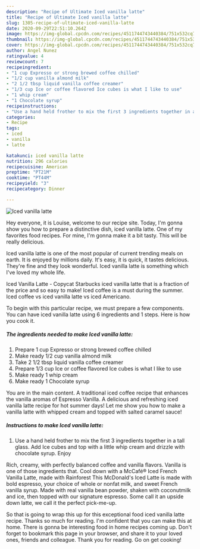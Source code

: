 ```yaml
---
description: "Recipe of Ultimate Iced vanilla latte"
title: "Recipe of Ultimate Iced vanilla latte"
slug: 1305-recipe-of-ultimate-iced-vanilla-latte
date: 2020-09-29T22:51:10.264Z
image: https://img-global.cpcdn.com/recipes/4511744743440384/751x532cq70/iced-vanilla-latte-recipe-main-photo.jpg
thumbnail: https://img-global.cpcdn.com/recipes/4511744743440384/751x532cq70/iced-vanilla-latte-recipe-main-photo.jpg
cover: https://img-global.cpcdn.com/recipes/4511744743440384/751x532cq70/iced-vanilla-latte-recipe-main-photo.jpg
author: Angel Nunez
ratingvalue: 4
reviewcount: 7
recipeingredient:
- "1 cup Expresso or strong brewed coffee chilled"
- "1/2 cup vanilla almond milk"
- "2 1/2 tbsp liquid vanilla coffee creamer"
- "1/3 cup Ice or coffee flavored Ice cubes is what I like to use"
- "1 whip cream"
- "1 Chocolate syrup"
recipeinstructions:
- "Use a hand held frother to mix the first 3 ingredients together in a tall glass. Add Ice cubes and top with a little whip cream and drizzle with chocolate syrup. Enjoy"
categories:
- Recipe
tags:
- iced
- vanilla
- latte

katakunci: iced vanilla latte 
nutrition: 296 calories
recipecuisine: American
preptime: "PT21M"
cooktime: "PT44M"
recipeyield: "3"
recipecategory: Dinner

---
```



![Iced vanilla latte](https://img-global.cpcdn.com/recipes/4511744743440384/751x532cq70/iced-vanilla-latte-recipe-main-photo.jpg)

Hey everyone, it is Louise, welcome to our recipe site. Today, I'm gonna show you how to prepare a distinctive dish, iced vanilla latte. One of my favorites food recipes. For mine, I'm gonna make it a bit tasty. This will be really delicious.

Iced vanilla latte is one of the most popular of current trending meals on earth. It is enjoyed by millions daily. It's easy, it is quick, it tastes delicious. They're fine and they look wonderful. Iced vanilla latte is something which I've loved my whole life.

Iced Vanilla Latte - Copycat Starbucks iced vanilla latte that is a fraction of the price and so easy to make! Iced coffee is a must during the summer. Iced coffee vs iced vanilla latte vs iced Americano.


To begin with this particular recipe, we must prepare a few components. You can have iced vanilla latte using 6 ingredients and 1 steps. Here is how you cook it.

<!--inarticleads1-->

##### The ingredients needed to make Iced vanilla latte:

1. Prepare 1 cup Expresso or strong brewed coffee chilled
1. Make ready 1/2 cup vanilla almond milk
1. Take 2 1/2 tbsp liquid vanilla coffee creamer
1. Prepare 1/3 cup Ice or coffee flavored Ice cubes is what I like to use
1. Make ready 1 whip cream
1. Make ready 1 Chocolate syrup


You are in the main content. A traditional iced coffee recipe that enhances the vanilla aromas of Espresso Vanilla. A delicious and refreshing iced vanilla latte recipe for hot summer days! Let me show you how to make a vanilla latte with whipped cream and topped with salted caramel sauce! 

<!--inarticleads2-->

##### Instructions to make Iced vanilla latte:

1. Use a hand held frother to mix the first 3 ingredients together in a tall glass. Add Ice cubes and top with a little whip cream and drizzle with chocolate syrup. Enjoy


Rich, creamy, with perfectly balanced coffee and vanilla flavors. Vanilla is one of those ingredients that. Cool down with a McCafé® Iced French Vanilla Latte, made with Rainforest This McDonald&#39;s Iced Latte is made with bold espresso, your choice of whole or nonfat milk, and sweet French vanilla syrup. Made with real vanilla bean powder, shaken with coconutmilk and ice, then topped with our signature espresso. Some call it an upside down latte, we call it the perfect pick-me-up. 

So that is going to wrap this up for this exceptional food iced vanilla latte recipe. Thanks so much for reading. I'm confident that you can make this at home. There is gonna be interesting food in home recipes coming up. Don't forget to bookmark this page in your browser, and share it to your loved ones, friends and colleague. Thank you for reading. Go on get cooking!
